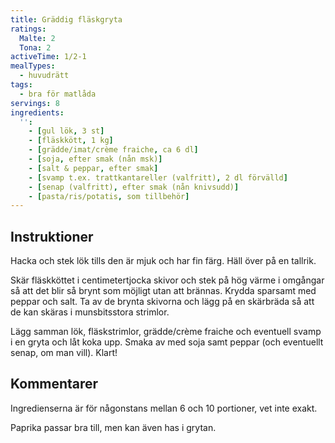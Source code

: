 ```yaml
---
title: Gräddig fläskgryta
ratings:
  Malte: 2
  Tona: 2
activeTime: 1/2-1
mealTypes:
  - huvudrätt
tags:
  - bra för matlåda
servings: 8
ingredients:
  '':
    - [gul lök, 3 st]
    - [fläskkött, 1 kg]
    - [grädde/imat/crème fraiche, ca 6 dl]
    - [soja, efter smak (nån msk)]
    - [salt & peppar, efter smak]
    - [svamp t.ex. trattkantareller (valfritt), 2 dl förvälld]
    - [senap (valfritt), efter smak (nån knivsudd)]
    - [pasta/ris/potatis, som tillbehör]
---
```


## Instruktioner

Hacka och stek lök tills den är mjuk och har fin färg. Häll över på en tallrik.

Skär fläskköttet i centimetertjocka skivor och stek på hög värme i omgångar så att det blir så brynt som möjligt utan att brännas. Krydda sparsamt med peppar och salt. Ta av de brynta skivorna och lägg på en skärbräda så att de kan skäras i munsbitsstora strimlor.

Lägg samman lök, fläskstrimlor, grädde/crème fraiche och eventuell svamp i en gryta och låt koka upp. Smaka av med soja samt peppar (och eventuellt senap, om man vill). Klart!

## Kommentarer

Ingredienserna är för någonstans mellan 6 och 10 portioner, vet inte exakt.

Paprika passar bra till, men kan även has i grytan.

